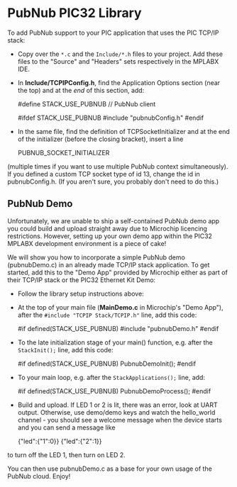 PubNub PIC32 Library
====================

To add PubNub support to your PIC application that uses the PIC TCP/IP stack:

  * Copy over the ``*.c`` and the ``Include/*.h`` files to your project.
    Add these files to the "Source" and "Headers" sets respectively in the
    MPLABX IDE.

  * In **Include/TCPIPConfig.h**, find the Application Options section (near
    the top) and at the *end* of this section, add:

	#define STACK_USE_PUBNUB                        // PubNub client

	#ifdef STACK_USE_PUBNUB
	#include "pubnubConfig.h"
	#endif

  * In the same file, find the definition of TCPSocketInitializer and at the
    end of the initializer (before the closing bracket), insert a line

	PUBNUB_SOCKET_INITIALIZER

(multiple times if you want to use multiple PubNub context simultaneously).
If you defined a custom TCP socket type of id 13, change the id in
pubnubConfig.h. (If you aren't sure, you probably don't need to do this.)

PubNub Demo
-----------

Unfortunately, we are unable to ship a self-contained PubNub demo app you
could build and upload straight away due to Microchip licencing restrictions.
However, setting up your own demo app within the PIC32 MPLABX development
environment is a piece of cake!

We will show you how to incorporate a simple PubNub demo (pubnubDemo.c)
in an already made TCP/IP stack application.  To get started, add this to
the "Demo App" provided by Microchip either as part of their TCP/IP stack
or the PIC32 Ethernet Kit Demo:

  * Follow the library setup instructions above:

  * At the top of your main file (**MainDemo.c** in Microchip's "Demo App"),
    after the ``#include "TCPIP Stack/TCPIP.h"`` line, add this code:

	#if defined(STACK_USE_PUBNUB)
	#include "pubnubDemo.h"
	#endif

  * To the late initialization stage of your main() function, e.g. after
    the ``StackInit();`` line, add this code:

	#if defined(STACK_USE_PUBNUB)
	    PubnubDemoInit();
	#endif

  * To your main loop, e.g. after the ``StackApplications();`` line, add:

	#if defined(STACK_USE_PUBNUB)
	       PubnubDemoProcess();
	#endif

  * Build and upload. If LED 1 or 2 is lit, there was an error, look at
    UART output. Otherwise, use demo/demo keys and watch the hello_world
    channel - you should see a welcome message when the device starts
    and you can send a message like

	{"led":{"1":0}}
	{"led":{"2":1}}

to turn off the LED 1, then turn on LED 2.

You can then use pubnubDemo.c as a base for your own usage of the PubNub
cloud. Enjoy!

